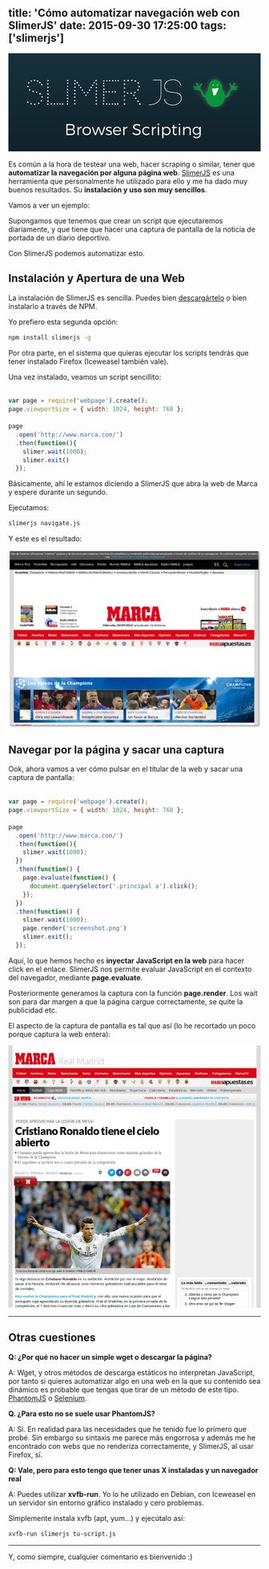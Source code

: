 title: 'Cómo automatizar navegación web con SlimerJS'
date: 2015-09-30 17:25:00
tags: ['slimerjs']
---
![SlimerJS](/images/2015-09/slimer-1.png)

Es común a la hora de testear una web, hacer scraping o similar, tener que **automatizar la navegación por alguna página web**. [SlimerJS](http://slimerjs.org/) es una herramienta que personalmente he utilizado para ello y me ha dado muy buenos resultados. Su **instalación y uso son muy sencillos**.

Vamos a ver un ejemplo:

Supongamos que tenemos que crear un script que ejecutaremos diariamente, y que tiene que hacer una captura de pantalla de la noticia de portada de un diario deportivo.

Con SlimerJS podemos automatizar esto.

## Instalación y Apertura de una Web

La instalación de SlimerJS es sencilla. Puedes bien [descargártelo](http://slimerjs.org/download.html) o bien instalarlo a través de NPM.

Yo prefiero esta segunda opción:

```bash
npm install slimerjs -g
```

Por otra parte, en el sistema que quieras ejecutar los scripts tendrás que tener instalado Firefox (Iceweasel también vale).

Una vez instalado, veamos un script sencillito:

```javascript

var page = require('webpage').create();
page.viewportSize = { width: 1024, height: 768 };

page
  .open('http://www.marca.com/')
  .then(function(){
    slimer.wait(1000);
    slimer.exit()
  });
```

Básicamente, ahí le estamos diciendo a SlimerJS que abra la web de Marca y espere durante un segundo.

Ejecutamos:

```bash
slimerjs navigate.js
```

Y este es el resultado:

![captura1](/images/2015-09/captura1.png)


## Navegar por la página y sacar una captura

Ook, ahora vamos a ver cómo pulsar en el titular de la web y sacar una captura de pantalla:

```javascript

var page = require('webpage').create();
page.viewportSize = { width: 1024, height: 768 };

page
  .open('http://www.marca.com/')
  .then(function(){
    slimer.wait(1000);
  })
  .then(function() {
    page.evaluate(function() {
      document.querySelector('.principal a').click();
    });
  })
  .then(function() {
    slimer.wait(1000);
    page.render('screenshot.png')
    slimer.exit();
  });

```

Aquí, lo que hemos hecho es **inyectar JavaScript en la web** para hacer click en el enlace. SlimerJS nos permite evaluar JavaScript en el contexto del navegador, mediante **page.evaluate**.

Posteriormente generamos la captura con la función **page.render**. Los wait son para dar margen a que la página cargue correctamente, se quite la publicidad etc.

El aspecto de la captura de pantalla es tal que así (lo he recortado un poco porque captura la web entera):

![captura2](/images/2015-09/screenshot.png)

---

## Otras cuestiones

**Q: ¿Por qué no hacer un simple wget o descargar la página?**

A: Wget, y otros métodos de descarga estáticos no interpretan JavaScript, por tanto si quieres automatizar algo en una web en la que su contenido sea dinámico es probable que tengas que tirar de un método de este tipo. [PhantomJS](http://phantomjs.org/) o [Selenium](http://www.seleniumhq.org/).

**Q. ¿Para esto no se suele usar PhantomJS?**

A: Sí. En realidad para las necesidades que he tenido fue lo primero que probé. Sin embargo su sintaxis me parece más engorrosa y además me he encontrado con webs que no renderiza correctamente, y SlimerJS, al usar Firefox, sí.

**Q: Vale, pero para esto tengo que tener unas X instaladas y un navegador real**

A: Puedes utilizar **xvfb-run**. Yo lo he utilizado en Debian, con Iceweasel en un servidor sin entorno gráfico instalado y cero problemas.

Simplemente instala xvfb (apt, yum...) y ejecútalo así:

```bash
xvfb-run slimerjs tu-script.js
```
---

Y, como siempre, cualquier comentario es bienvenido :)
